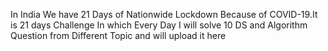 In India We have 21 Days of Nationwide Lockdown Because of COVID-19.It is 21 days Challenge In which Every Day I will solve 10 DS and Algorithm Question from Different Topic and will upload it here
